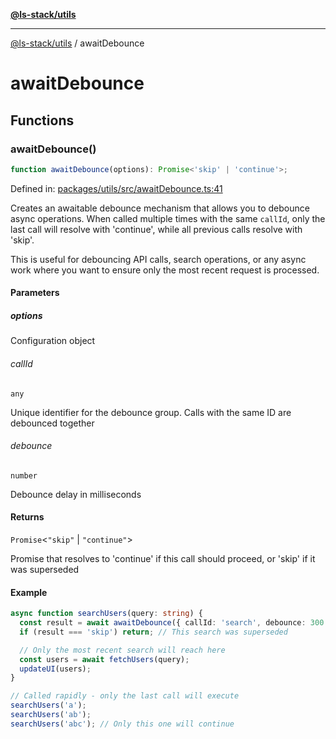 [**@ls-stack/utils**](README.md)

---

[@ls-stack/utils](modules.md) / awaitDebounce

# awaitDebounce

## Functions

### awaitDebounce()

```ts
function awaitDebounce(options): Promise<'skip' | 'continue'>;
```

Defined in: [packages/utils/src/awaitDebounce.ts:41](https://github.com/lucasols/utils/blob/main/packages/utils/src/awaitDebounce.ts#L41)

Creates an awaitable debounce mechanism that allows you to debounce async operations.
When called multiple times with the same `callId`, only the last call will resolve with 'continue',
while all previous calls resolve with 'skip'.

This is useful for debouncing API calls, search operations, or any async work where you want
to ensure only the most recent request is processed.

#### Parameters

##### options

Configuration object

###### callId

`any`

Unique identifier for the debounce group. Calls with the same ID are debounced together

###### debounce

`number`

Debounce delay in milliseconds

#### Returns

`Promise`\<`"skip"` \| `"continue"`\>

Promise that resolves to 'continue' if this call should proceed, or 'skip' if it was superseded

#### Example

```ts
async function searchUsers(query: string) {
  const result = await awaitDebounce({ callId: 'search', debounce: 300 });
  if (result === 'skip') return; // This search was superseded

  // Only the most recent search will reach here
  const users = await fetchUsers(query);
  updateUI(users);
}

// Called rapidly - only the last call will execute
searchUsers('a');
searchUsers('ab');
searchUsers('abc'); // Only this one will continue
```
